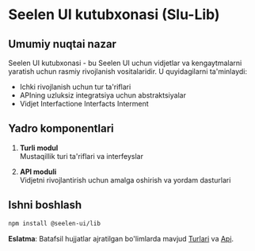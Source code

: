 # **Seelen UI kutubxonasi (Slu-Lib)**

## Umumiy nuqtai nazar

Seelen UI kutubxonasi - bu Seelen UI uchun vidjetlar va kengaytmalarni yaratish uchun rasmiy rivojlanish vositalaridir. U quyidagilarni ta'minlaydi:

* Ichki rivojlanish uchun tur ta'riflari
* APIning uzluksiz integratsiya uchun abstraktsiyalar
* Vidjet Interfactione Interfacts Interment

## Yadro komponentlari

1. **Turli modul**\
   Mustaqillik turi ta'riflari va interfeyslar

2. **API moduli**\
   Vidjetni rivojlantirish uchun amalga oshirish va yordam dasturlari

## Ishni boshlash

```bash
npm install @seelen-ui/lib
```

**Eslatma**: Batafsil hujjatlar ajratilgan bo'limlarda mavjud [Turlari](./library-types) va [Api](./library-api).
